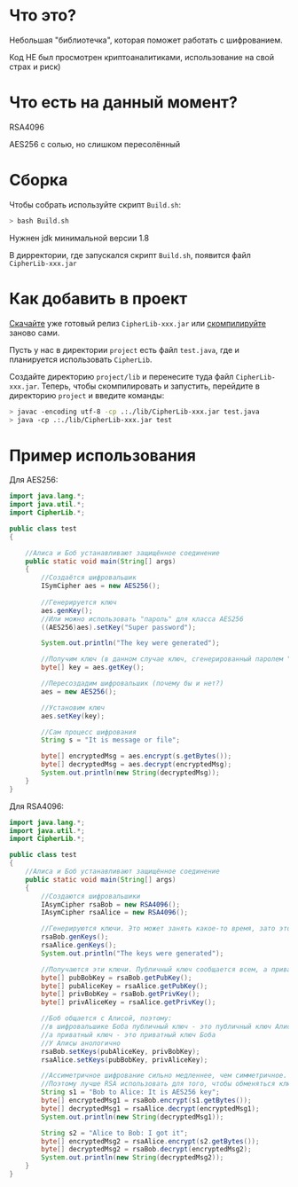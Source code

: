 # Что это?

Небольшая "библиотечка", которая поможет работать с шифрованием.

Код НЕ был просмотрен криптоаналитиками, использование на свой страх и риск)

# Что есть на данный момент?

RSA4096

AES256 с солью, но слишком пересолённый

# Сборка

Чтобы собрать используйте скрипт `Build.sh`:

``` bash
> bash Build.sh
```
Нужнен jdk минимальной версии 1.8

В дирректории, где запускался скрипт `Build.sh`, появится файл `CipherLib-xxx.jar`

# Как добавить в проект

[Скачайте](https://github.com/The220th/CipherJavaLib/releases) уже готовый релиз `CipherLib-xxx.jar` или [скомпилируйте](#сборка) заново сами.

Пусть у нас в директории `project` есть файл `test.java`, где и планируется использовать `CipherLib`.

Создайте директорию `project/lib` и перенесите туда файл `CipherLib-xxx.jar`. Теперь, чтобы скомпилировать и запустить, перейдите в директорию `project` и введите команды:

``` bash
> javac -encoding utf-8 -cp .:./lib/CipherLib-xxx.jar test.java
> java -cp .:./lib/CipherLib-xxx.jar test
```

# Пример использования

Для AES256:
``` java
import java.lang.*;
import java.util.*;
import CipherLib.*;

public class test
{

	//Алиса и Боб устанавливают защищённое соединение
	public static void main(String[] args)
	{
		//Создаётся шифровальшик
		ISymCipher aes = new AES256();
		
		//Генерируется ключ
		aes.genKey();
		//Или можно использовать "пароль" для класса AES256
		((AES256)aes).setKey("Super password");

		System.out.println("The key were generated");

		//Получим ключ (в данном случае ключ, сгенерированный паролем "Super password")
		byte[] key = aes.getKey();

		//Пересоздадим шифровальшик (почему бы и нет?)
		aes = new AES256();

		//Установим ключ
		aes.setKey(key);

		//Сам процесс шифрования
		String s = "It is message or file";

		byte[] encryptedMsg = aes.encrypt(s.getBytes());
		byte[] decryptedMsg = aes.decrypt(encryptedMsg);
		System.out.println(new String(decryptedMsg));
	}
}
```

Для RSA4096:

``` java
import java.lang.*;
import java.util.*;
import CipherLib.*;

public class test
{
	//Алиса и Боб устанавливают защищённое соединение
	public static void main(String[] args)
	{
		//Создаются шифровальшики
		IAsymCipher rsaBob = new RSA4096();
		IAsymCipher rsaAlice = new RSA4096();

		//Генерируются ключи. Это может занять какое-то время, зато это делается лишь 1 раз
		rsaBob.genKeys();
		rsaAlice.genKeys();
		System.out.println("The keys were generated");

		//Получаются эти ключи. Публичный ключ сообщается всем, а приватный держится в секрете, лучше вообще его зашифровать
		byte[] pubBobKey = rsaBob.getPubKey();
		byte[] pubAliceKey = rsaAlice.getPubKey();
		byte[] privBobKey = rsaBob.getPrivKey();
		byte[] privAliceKey = rsaAlice.getPrivKey();

		//Боб общается с Алисой, поэтому:
		//в шифровальшике Боба публичный ключ - это публичный ключ Алисы,
		//а приватный ключ - это приватный ключ Боба
		//У Алисы анологично
		rsaBob.setKeys(pubAliceKey, privBobKey);
		rsaAlice.setKeys(pubBobKey, privAliceKey);

		//Ассиметричное шифрование сильно медленнее, чем симметричное.
		//Поэтому лучше RSA использовать для того, чтобы обменяться ключами для AES-256 и далее шифровать симметричным шифрованием.
		String s1 = "Bob to Alice: It is AES256 key";
		byte[] encryptedMsg1 = rsaBob.encrypt(s1.getBytes());
		byte[] decryptedMsg1 = rsaAlice.decrypt(encryptedMsg1);
		System.out.println(new String(decryptedMsg1));

		String s2 = "Alice to Bob: I got it";
		byte[] encryptedMsg2 = rsaAlice.encrypt(s2.getBytes());
		byte[] decryptedMsg2 = rsaBob.decrypt(encryptedMsg2);
		System.out.println(new String(decryptedMsg2));
	}
}
```